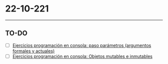 # 22-10-221
---
## TO-DO
- [ ] [Ejercicios programación en consola: paso parámetros (argumentos formales y actuales)](https://github.com/dfleta/Python_ejercicios/blob/master/Procedimental/Unidad_2_procedimientos_e_instrucciones_de_control/argumentos.py)
- [ ] [Ejercicios programación en consola: Objetos mutables e inmutables](https://github.com/dfleta/Python_ejercicios/blob/master/Procedimental/Unidad_2_procedimientos_e_instrucciones_de_control/variables%20(nombres)%20-%20referencias%20-%20objetos.py)